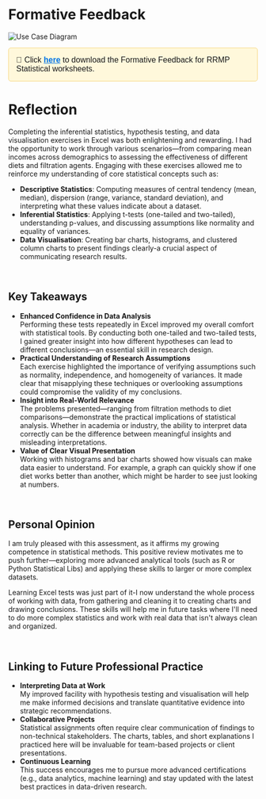 # Formative Feedback

![Use Case Diagram](/exercises/statistical-worksheet-formative-feedback.jpg)

<div style="background-color: #fff8db; border: 1px solid #f7d67d; padding: 15px; border-radius: 5px; font-family: Arial, sans-serif; font-size: 16px;  margin-bottom: 40px">
  📁 Click 
  <a href="https://pet-e-portfolio.vercel.app/exercises/statistical-worksheet-formative-feedback.pdf" style="color: #0073e6; text-decoration: underline; font-weight: bold;">here</a> 
  to download the Formative Feedback for RRMP Statistical worksheets.
</div>

# Reflection

Completing the inferential statistics, hypothesis testing, and data visualisation exercises in Excel was both enlightening and rewarding. I had the opportunity to work through various scenarios—from comparing mean incomes across demographics to assessing the effectiveness of different diets and filtration agents. Engaging with these exercises allowed me to reinforce my understanding of core statistical concepts such as:

- **Descriptive Statistics**: Computing measures of central tendency (mean, median), dispersion (range, variance, standard deviation), and interpreting what these values indicate about a dataset.
- **Inferential Statistics**: Applying t-tests (one-tailed and two-tailed), understanding p-values, and discussing assumptions like normality and equality of variances.
- **Data Visualisation**: Creating bar charts, histograms, and clustered column charts to present findings clearly-a crucial aspect of communicating research results.

<br/>

## Key Takeaways

- **Enhanced Confidence in Data Analysis**  
   Performing these tests repeatedly in Excel improved my overall comfort with statistical tools. By conducting both one-tailed and two-tailed tests, I gained greater insight into how different hypotheses can lead to different conclusions—an essential skill in research design.
- **Practical Understanding of Research Assumptions**  
   Each exercise highlighted the importance of verifying assumptions such as normality, independence, and homogeneity of variances. It made clear that misapplying these techniques or overlooking assumptions could compromise the validity of my conclusions.
- **Insight into Real-World Relevance**  
   The problems presented—ranging from filtration methods to diet comparisons—demonstrate the practical implications of statistical analysis. Whether in academia or industry, the ability to interpret data correctly can be the difference between meaningful insights and misleading interpretations.
- **Value of Clear Visual Presentation**  
   Working with histograms and bar charts showed how visuals can make data easier to understand. For example, a graph can quickly show if one diet works better than another, which might be harder to see just looking at numbers.

<br/>

## Personal Opinion

I am truly pleased with this assessment, as it affirms my growing competence in statistical methods. This positive review motivates me to push further—exploring more advanced analytical tools (such as R or Python Statistical Libs) and applying these skills to larger or more complex datasets.

Learning Excel tests was just part of it-I now understand the whole process of working with data, from gathering and cleaning it to creating charts and drawing conclusions. These skills will help me in future tasks where I'll need to do more complex statistics and work with real data that isn't always clean and organized.

<br/>

## Linking to Future Professional Practice

- **Interpreting Data at Work**  
  My improved facility with hypothesis testing and visualisation will help me make informed decisions and translate quantitative evidence into strategic recommendations.
- **Collaborative Projects**  
  Statistical assignments often require clear communication of findings to non-technical stakeholders. The charts, tables, and short explanations I practiced here will be invaluable for team-based projects or client presentations.
- **Continuous Learning**  
  This success encourages me to pursue more advanced certifications (e.g., data analytics, machine learning) and stay updated with the latest best practices in data-driven research.
